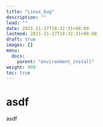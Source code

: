 ```yaml
---
title: "Linux_bug"
description: ""
lead: ""
date: 2021-11-27T18:32:31+08:00
lastmod: 2021-11-27T18:32:31+08:00
draft: true
images: []
menu: 
  docs:
    parent: "environment_install"
weight: 999
toc: true
---
```


# asdf
asdf

